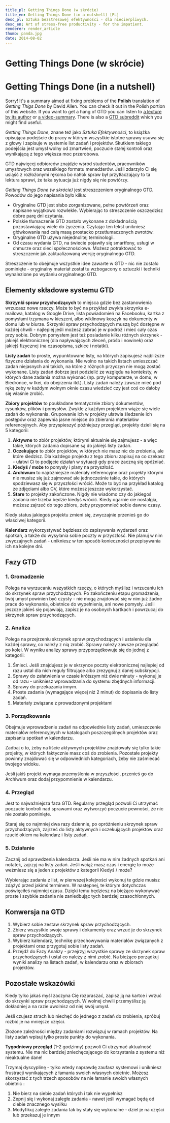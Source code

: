 ```yaml
---
title_pl: Getting Things Done (w skrócie)
title_en: Getting Things Done (in a nutshell) [PL]
desc_pl: Sztuka bezstresowej efektywności - dla niecierpliwych.
desc_en: Art of stress-free productivity - for the impatient.
renderer: render_article
thumb: panda.jpg
date: 2014-08-02
---
```


<h1 lang=pl class=compact>Getting Things Done (w skrócie)</h1>
<h1 lang=en class=compact>Getting Things Done (in a nutshell)</h1>

<p lang=en>Sorry! It's a summary aimed at fixing problems of the <strong>Polish</strong> translation of <em>Getting Thigs Done</em> by David Allen. You can check it out in the Polish portion of this website. If you want to get a hang of GTD you can listen to <a href="https://www.youtube.com/watch?v=Qo7vUdKTlhk">a lecture by its author</a> or <a href="https://www.youtube.com/watch?v=JhmZhTXN4as">a video-summary</a>. There is also a <a href="http://www.reddit.com/r/gtd/">GTD subreddit</a> which you might find useful.</p>

<div lang=pl>
<p><em>Getting Things Done</em>, znane też jako <em>Sztuka Efektywności</em>, to książka opisująca podejście do pracy w którym wszystkie istotne sprawy usuwa się z głowy i zapisuje w systemie list zadań i projektów. Skutkiem takiego podejścia jest umysł wolny od zmartwień, poczucie stałej kontroli oraz wynikającą z tego większa moc przerobowa. 
<p>GTD najwięcej odbiorców znajdzie wśród studentów, pracowników umysłowych oraz wszelkiego formatu menedżerów. Jeśli zdarzyło Ci się usiąść z rozłożonymi rękoma bo natłok spraw był przytłaczający to ta lektura sprawi,  że taka sytuacja już nigdy się nie powtórzy. 
<p><em>Getting Things Done (w skrócie)</em> jest streszczeniem oryginalnego GTD. Powodów do jego napisania było kilka:
<ul>
<li>Oryginalne GTD jest słabo zorganizowane,  pełne powtórzeń oraz napisane wyjątkowo rozwlekle. Wybierając to streszczenie oszczędzisz dobre parę dni czytania. 
<li>Polskie tłumaczenie GTD zostało wykonane z dokładnością pozostawiającą wiele do życzenia. Czytając ten tekst unikniesz główkowania nad całą masą prostacko przetłumaczonych zwrotów. 
<li>Oryginalne GTD używa niejednolitej terminologii. 
<li>Od czasu wydania GTD, na świecie pojawiły się smartfony, usługi w chmurze oraz sieci społecznościowe. Możesz potraktować to streszczenie jak zaktualizowaną wersję oryginalnego GTD. 
</ul>
<p>Streszczenie to obejmuje wszystkie idee zawarte w GTD - nic nie zostało pominięte - oryginalny materiał został tu wzbogacony o sztuczki i techniki wynalezione po wydaniu oryginalnego GTD. 
<h2>Elementy składowe systemu GTD</h2>
<p><strong>Skrzynki spraw przychodzących</strong> to miejsca gdzie bez zastanowienia wrzucasz nowe rzeczy. Może to być na przykład zwykła skrzynka e-mailowa, katalog w Google Drive, lista powiadomień na Facebooku, kartka z pomysłami trzymana w kieszeni, albo wiklinowy koszyk na dokumenty w domu lub w biurze. Skrzynki spraw przychodzących muszą być dostępne w każdej chwili - najlepiej jeśli możesz zabrać je w podróż i mieć cały czas przy sobie. Dobrym pomysłem jest też posiadanie kilku różnych skrzynek - jakiejś elektronicznej (dla napływających zleceń, próśb i nowinek) oraz jakiejś fizycznej (na czasopisma, szkice i notatki).

<p><strong>Listy zadań</strong> to proste, wypunktowane listy, na których zapisujesz najbliższe fizyczne działania do wykonania. Nie wolno na takich listach umieszczać zadań niejasnych ani takich, na które z różnych przyczyn nie mogą zostać wykonane. Listy zadań dobrze jest podzielić ze względu na konteksty, w których dane zadania można wykonać (np. przy komputerze, w domu, w Biedronce, w Ikei, do obejrzenia itd.). Listy zadań należy zawsze mieć pod ręką żeby w każdym wolnym oknie czasu wiedzieć czy jest coś co dałoby się właśnie zrobić.

<p><strong>Zbiory projektów</strong> to poukładane tematycznie zbiory dokumentów, rysunków, plików i pomysłów. Zwykle z każdym projektem wiąże się wiele zadań do wykonania. Grupowanie ich w projekty ułatwia śledzenie ich postępów oraz zapewnia jasne miejsce do zbierania materiałów referencyjnych. Aby przyspieszyć późniejszy przegląd, projekty dzieli się na 5 kategorii:
<ol>
<li><strong>Aktywne</strong> to zbiór projektów, którymi aktualnie się zajmujesz - a więc takie, których zadania dopisane są do jakiejś listy zadań. 
<li><strong>Oczekujące</strong> to zbiór projektów, w których nie masz nic do zrobienia, ale które śledzisz. Dla każdego projektu z tego zbioru zapisuj na co czekasz -  ułatwi Ci to podjęcie działań w sytuacji gdy prace zaczną się opóźniać. 
<li><strong>Kiedyś / może</strong> to pomysły i plany na przyszłość.
<li><strong>Archiwum</strong> to najróżniejsze materiały referencyjne oraz projekty którymi nie musisz się już zajmować ale jednocześnie takie, do których spodziewasz się w przyszłości wrócić. Może to być na przykład katalog ze zdjęciami albo CV,  które możesz jeszcze wykorzystać. 
<li><strong>Stare</strong> to projekty zakończone. Nigdy nie wiadomo czy do jakiegoś zadania nie trzeba będzie kiedyś wrócić. Kiedy ogarnie cie nostalgia, możesz zajrzeć do tego zbioru, żeby przypomnieć sobie dawne czasy. </ol>
<p>Kiedy status jakiegoś projektu zmieni się, zwyczajnie przenieś go do właściwej kategorii. 

<p><strong>Kalendarz</strong> wykorzystywać będziesz do zapisywania wydarzeń oraz spotkań, a także do wysyłania sobie poczty w przyszłość. Nie planuj w nim zwyczajnych zadań - unikniesz w ten sposób konieczności przepisywania ich na kolejne dni. 
<h2>Fazy GTD</h2>
<h3>1. Gromadzenie </h3>
<p>Polega na wyrzucaniu wszystkich rzeczy, o których myślisz i wrzucaniu ich do skrzynek spraw przychodzących. Po zakończeniu etapu gromadzenia, twój umysł powinien być czysty -  nie mogą znajdować się w nim już żadne prace do wykonania, obietnice do wypełnienia, ani nowe pomysły. Jeśli jeszcze jakieś się pojawiają, zapisz je na osobnych kartkach i powrzucaj do skrzynek spraw przychodzących. 
<h3>2. Analiza </h3>
<p>Polega na przejrzeniu skrzynek spraw przychodzących i ustaleniu dla każdej sprawy, co należy z nią zrobić. Sprawy należy zawsze przeglądać po kolei. W wyniku analizy sprawy przyporządkowuje się do jednej z kategorii:
<ol>
<li>Śmieci. Jeśli znajdujesz je w skrzynce poczty elektronicznej  najlepiej od razu ustal dla nich reguły filtrujące albo zrezygnuj z danej subskrypcji. 
<li>Sprawy do załatwienia w czasie krótszym niż dwie minuty - wykonuj je od razu - unikniesz wprowadzania do systemu zbędnych informacji. 
<li>Sprawy do przekazania innym. 
<li>Proste zadania (wymagające więcej niż 2 minut) do dopisania do  listy zadań. 
<li>Materiały związane z prowadzonymi projektami 
</ol>
<h3>3. Porządkowanie </h3>
<p>Obejmuje wprowadzenie zadań na odpowiednie listy zadań, umieszczenie materiałów referencyjnych w katalogach poszczególnych projektów oraz zapisaniu spotkań w kalendarzu. 
<p>Zadbaj o to, żeby na liście aktywnych projektów znajdowały się tylko takie projekty, w których faktycznie masz coś do zrobienia. Pozostałe projekty powinny znajdować się w odpowiednich kategoriach, żeby nie zaśmiecać twojego widoku. 
<p>Jeśli jakiś projekt wymaga przemyślenia w przyszłości, przenieś go do Archiwum oraz dodaj przypomnienie w kalendarzu. 
<h3>4. Przegląd </h3>
<p>Jest to najważniejsza faza GTD. Regularny przegląd pozwoli Ci utrzymać poczucie kontroli nad sprawami oraz wytworzyć poczucie pewności, że nic nie zostało pominięte. 
<p>Staraj się co najmniej dwa razy dziennie, po opróżnieniu skrzynek spraw przychodzących, zajrzeć do listy aktywnych i oczekujących projektów oraz rzucić okiem na kalendarz i listy zadań. 
<h3>5. Działanie </h3>
<p>Zacznij od sprawdzenia kalendarza. Jeśli nie ma w nim żadnych spotkań ani notatek, zajrzyj na listy zadań. Jeśli wciąż masz czas i energię to może weźmiesz się a jeden z projektów z kategorii Kiedyś / może? 
<p>Wybierając zadania z list, w pierwszej kolejności wykonuj te gdzie musisz zdążyć przed jakimś terminem. W następnej, te którym dotychczas poświęciłeś najmniej czasu. Dzięki temu będziesz na bieżąco wykonywać proste i szybkie zadania nie zaniedbując tych bardziej czasochłonnych. 
<h2>Konwersja na GTD </h2>
<ol>
<li>Wybierz sobie zestaw skrzynek spraw przychodzących. 
<li>Zbierz wszystkie swoje sprawy i dokumenty oraz wrzuć je do skrzynek spraw przychodzących. 
<li>Wybierz kalendarz, technikę przechowywania materiałów związanych z projektami oraz przygotuj sobie listy zadań. 
<li>Przejdź do Fazy Analizy -  przejrzyj wszystkie sprawy ze skrzynek spraw przychodzących i ustal co należy z nimi zrobić. Na bieżąco porządkuj wyniki analizy na listach zadań, w kalendarzu oraz w zbiorach projektów. 
</ol>
<h2>Pozostałe wskazówki </h2>
<p>Kiedy tylko jakaś myśl zaczyna Cię rozpraszać, zapisz ją na kartce i wrzuć do skrzynki spraw przychodzących. W wolnej chwili przemyślisz ją dokładniej a na razie uwolnisz od niej swój umysł. 

<p>Jeśli czujesz strach lub niechęć do jednego z zadań do zrobienia, spróbuj rozbić je na mniejsze części. 

<p>Złożone zależności między zadaniami rozwiązuj w ramach projektów. Na listy zadań wpisuj tylko proste punkty do wykonania.

<p><strong>Tygodniowy przegląd</strong> (1-2 godzinny)  pozwoli Ci utrzymać aktualność systemu. Nie ma nic bardziej zniechęcającego do korzystania z systemu niż nieaktualne dane! 

<p>Trzymaj dyscyplinę - tylko wtedy naprawdę zaufasz systemowi i unikniesz frustracji wynikających z łamania swoich własnych obietnic. Możesz skorzystać z tych trzech sposobów na nie łamanie swoich własnych obietnic :
<ol>
<li>Nie bierz na siebie zadań których i tak nie wypełnisz
<li>Zepnij się i wykonaj zaległe zadania -  nawet jeśli wymagać będą od ciebie znacznego wysiłku 
<li>Modyfikuj zaległe zadania tak by stały się wykonalne - dziel je na części lub przekazuj je innym
</ol>


</div>